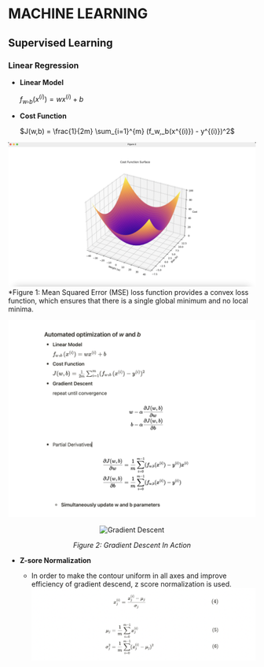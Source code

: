 # MACHINE LEARNING

## Supervised Learning

### Linear Regression

- **Linear Model**
    
    $f_w,_b(x^{(i)}) =wx^{(i)} + b$ 
    
- **Cost Function**
    
    $J(w,b) = \frac{1}{2m} \sum_{i=1}^{m} (f_w,_b(x^{(i)}) - y^{(i)})^2$


![Linear Regression Cost Function](include/imgs/LR/linear_regression_cost.png)
*Figure 1: Mean Squared Error (MSE) loss function provides a convex loss function, which ensures that there is a single global minimum and no local minima.
    
![Equations](include/imgs/LR/equations.png)
    

<div style="text-align:center;">
    <img src="include/imgs/LR/gradient_descend_LR.gif" alt="Gradient Descent" />
    <p><em>Figure 2: Gradient Descent In Action</em></p>
</div>

- **Z-sore Normalization**

    - In order to make the contour uniform in all axes and improve efficiency of gradient descend, z score normalization is used.
![Z-score Normalization](include/imgs/LR/normalization.png)
